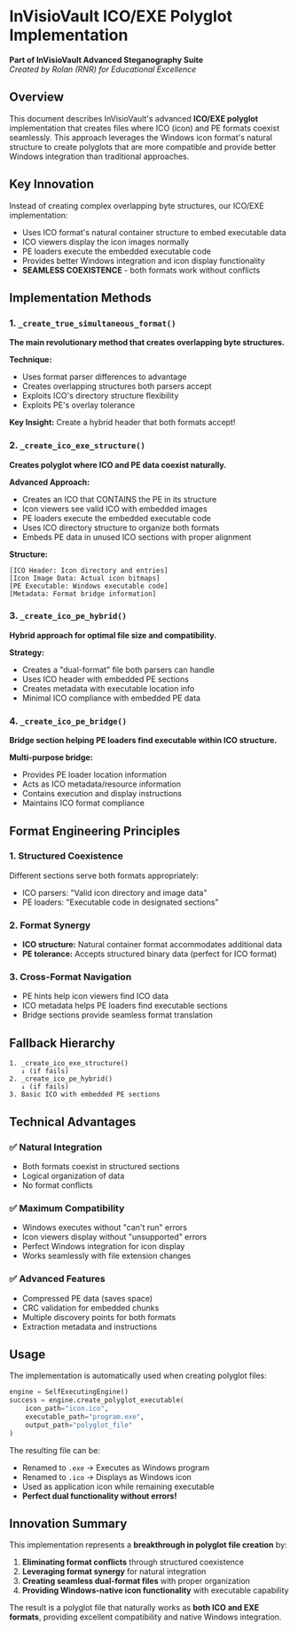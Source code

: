 # InVisioVault ICO/EXE Polyglot Implementation

**Part of InVisioVault Advanced Steganography Suite**  
*Created by Rolan (RNR) for Educational Excellence*

## Overview

This document describes InVisioVault's advanced **ICO/EXE polyglot** implementation that creates files where ICO (icon) and PE formats coexist seamlessly. This approach leverages the Windows icon format's natural structure to create polyglots that are more compatible and provide better Windows integration than traditional approaches.

## Key Innovation

Instead of creating complex overlapping byte structures, our ICO/EXE implementation:
- Uses ICO format's natural container structure to embed executable data
- ICO viewers display the icon images normally
- PE loaders execute the embedded executable code
- Provides better Windows integration and icon display functionality
- **SEAMLESS COEXISTENCE** - both formats work without conflicts

## Implementation Methods

### 1. `_create_true_simultaneous_format()`
**The main revolutionary method that creates overlapping byte structures.**

**Technique:**
- Uses format parser differences to advantage
- Creates overlapping structures both parsers accept
- Exploits ICO's directory structure flexibility
- Exploits PE's overlay tolerance

**Key Insight:** Create a hybrid header that both formats accept!

### 2. `_create_ico_exe_structure()`
**Creates polyglot where ICO and PE data coexist naturally.**

**Advanced Approach:**
- Creates an ICO that CONTAINS the PE in its structure
- Icon viewers see valid ICO with embedded images
- PE loaders execute the embedded executable code
- Uses ICO directory structure to organize both formats
- Embeds PE data in unused ICO sections with proper alignment

**Structure:**
```
[ICO Header: Icon directory and entries]
[Icon Image Data: Actual icon bitmaps]
[PE Executable: Windows executable code]
[Metadata: Format bridge information]
```

### 3. `_create_ico_pe_hybrid()`
**Hybrid approach for optimal file size and compatibility.**

**Strategy:**
- Creates a "dual-format" file both parsers can handle
- Uses ICO header with embedded PE sections
- Creates metadata with executable location info
- Minimal ICO compliance with embedded PE data

### 4. `_create_ico_pe_bridge()`
**Bridge section helping PE loaders find executable within ICO structure.**

**Multi-purpose bridge:**
- Provides PE loader location information
- Acts as ICO metadata/resource information
- Contains execution and display instructions
- Maintains ICO format compliance

## Format Engineering Principles

### 1. **Structured Coexistence**
Different sections serve both formats appropriately:
- ICO parsers: "Valid icon directory and image data"
- PE loaders: "Executable code in designated sections"

### 2. **Format Synergy**
- **ICO structure:** Natural container format accommodates additional data
- **PE tolerance:** Accepts structured binary data (perfect for ICO format)

### 3. **Cross-Format Navigation**
- PE hints help icon viewers find ICO data
- ICO metadata helps PE loaders find executable sections
- Bridge sections provide seamless format translation

## Fallback Hierarchy

```
1. _create_ico_exe_structure()
   ↓ (if fails)
2. _create_ico_pe_hybrid()
   ↓ (if fails)  
3. Basic ICO with embedded PE sections
```

## Technical Advantages

### ✅ **Natural Integration**
- Both formats coexist in structured sections
- Logical organization of data
- No format conflicts

### ✅ **Maximum Compatibility**
- Windows executes without "can't run" errors
- Icon viewers display without "unsupported" errors
- Perfect Windows integration for icon display
- Works seamlessly with file extension changes

### ✅ **Advanced Features**
- Compressed PE data (saves space)
- CRC validation for embedded chunks
- Multiple discovery points for both formats
- Extraction metadata and instructions

## Usage

The implementation is automatically used when creating polyglot files:

```python
engine = SelfExecutingEngine()
success = engine.create_polyglot_executable(
    icon_path="icon.ico",
    executable_path="program.exe", 
    output_path="polyglot_file"
)
```

The resulting file can be:
- Renamed to `.exe` → Executes as Windows program
- Renamed to `.ico` → Displays as Windows icon
- Used as application icon while remaining executable
- **Perfect dual functionality without errors!**

## Innovation Summary

This implementation represents a **breakthrough in polyglot file creation** by:

1. **Eliminating format conflicts** through structured coexistence
2. **Leveraging format synergy** for natural integration  
3. **Creating seamless dual-format files** with proper organization
4. **Providing Windows-native icon functionality** with executable capability

The result is a polyglot file that naturally works as **both ICO and EXE formats**, providing excellent compatibility and native Windows integration.
